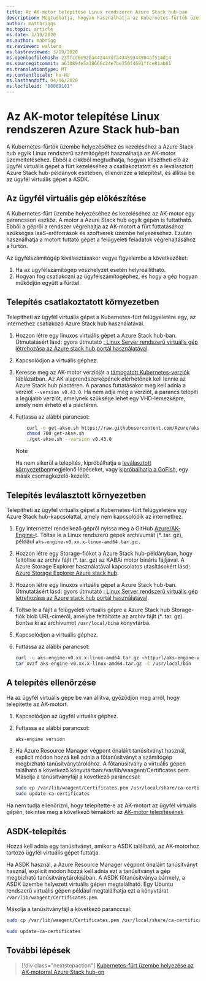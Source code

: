 ```yaml
---
title: Az AK-motor telepítése Linux rendszeren Azure Stack hub-ban
description: Megtudhatja, hogyan használhatja az Kubernetes-fürtök üzembe helyezéséhez és kezeléséhez a Azure Stack hub-ban található Linux-gépet az AK-motor üzemeltetéséhez.
author: mattbriggs
ms.topic: article
ms.date: 3/19/2020
ms.author: mabrigg
ms.reviewer: waltero
ms.lastreviewed: 3/19/2020
ms.openlocfilehash: 23ffcd6e92ba442447dfa43459344904af514d14
ms.sourcegitcommit: a630894e5a38666c24e7be350f4691ffce81ab81
ms.translationtype: MT
ms.contentlocale: hu-HU
ms.lasthandoff: 04/16/2020
ms.locfileid: "80069101"
---
```

# <a name="install-the-aks-engine-on-linux-in-azure-stack-hub"></a>Az AK-motor telepítése Linux rendszeren Azure Stack hub-ban

A Kubernetes-fürtök üzembe helyezéséhez és kezeléséhez a Azure Stack hub egyik Linux rendszerű számítógépét használhatja az AK-motor üzemeltetéséhez. Ebből a cikkből megtudhatja, hogyan készítheti elő az ügyfél virtuális gépet a fürt kezeléséhez a csatlakoztatott és a leválasztott Azure Stack hub-példányok esetében, ellenőrizze a telepítést, és állítsa be az ügyfél virtuális gépet a ASDK.

## <a name="prepare-the-client-vm"></a>Az ügyfél virtuális gép előkészítése

A Kubernetes-fürt üzembe helyezéséhez és kezeléséhez az AK-motor egy parancssori eszköz. A motor a Azure Stack hub egyik gépén is futtatható. Ebből a gépről a rendszer végrehajtja az AK-motort a fürt futtatásához szükséges IaaS-erőforrások és szoftverek üzembe helyezéséhez. Ezután használhatja a motort futtató gépet a felügyeleti feladatok végrehajtásához a fürtön.

Az ügyfélszámítógép kiválasztásakor vegye figyelembe a következőket:

1. Ha az ügyfélszámítógép vészhelyzet esetén helyreállítható.
2. Hogyan fog csatlakozni az ügyfélszámítógéphez, és hogy a gép hogyan működjön együtt a fürttel.

## <a name="install-in-a-connected-environment"></a>Telepítés csatlakoztatott környezetben

Telepítheti az ügyfél virtuális gépet a Kubernetes-fürt felügyeletére egy, az internethez csatlakozó Azure Stack hub használatával.

1. Hozzon létre egy linuxos virtuális gépet a Azure Stack hub-ban. Útmutatásért lásd: gyors útmutató [: Linux Server rendszerű virtuális gép létrehozása az Azure stack hub portál használatával](https://docs.microsoft.com/azure-stack/user/azure-stack-quick-linux-portal).
2. Kapcsolódjon a virtuális géphez.
3. Keresse meg az AK-motor verzióját a [támogatott Kubernetes-verziók](https://github.com/Azure/aks-engine/blob/master/docs/topics/azure-stack.md#supported-kubernetes-versions) táblázatban. Az AK alaprendszerképének elérhetőnek kell lennie az Azure Stack hub piactéren. A parancs futtatásakor meg kell adnia a verziót `--version v0.43.0`. Ha nem adja meg a verziót, a parancs telepíti a legújabb verziót, amelynek szüksége lehet egy VHD-lemezképre, amely nem érhető el a piactéren.
4. Futtassa az alábbi parancsot:

    ```bash  
        curl -o get-akse.sh https://raw.githubusercontent.com/Azure/aks-engine/master/scripts/get-akse.sh
        chmod 700 get-akse.sh
        ./get-akse.sh --version v0.43.0
    ```

    > [!Note]  
    > Ha nem sikerül a telepítés, kipróbálhatja a [leválasztott környezetben](#install-in-a-disconnected-environment)megjelenő lépéseket, vagy [kipróbálhatja a GoFish](azure-stack-kubernetes-aks-engine-troubleshoot.md#try-gofish), egy másik csomagkezelő-kezelőt.

## <a name="install-in-a-disconnected-environment"></a>Telepítés leválasztott környezetben

Telepítheti az ügyfél virtuális gépet a Kubernetes-fürt felügyeletére egy Azure Stack hub-kapcsolattal, amely nem kapcsolódik az internethez.

1.  Egy internettel rendelkező gépről nyissa meg a GitHub [Azure/AK-Engine-](https://github.com/Azure/aks-engine/releases/latest)t. Töltse le a Linux rendszerű gépek archívumát (*. tar. gz), például `aks-engine-v0.xx.x-linux-amd64.tar.gz`:.

2.  Hozzon létre egy Storage-fiókot a Azure Stack hub-példányban, hogy feltöltse az archív fájlt (*. tar. gz) az KABAi motor bináris fájljával. A Azure Storage Explorer használatával kapcsolatos utasításokért lásd: [Azure Storage Explorer Azure stack hub](https://docs.microsoft.com/azure-stack/user/azure-stack-storage-connect-se).

3. Hozzon létre egy linuxos virtuális gépet a Azure Stack hub-ban. Útmutatásért lásd: gyors útmutató [: Linux Server rendszerű virtuális gép létrehozása az Azure stack hub portál használatával](https://docs.microsoft.com/azure-stack/user/azure-stack-quick-linux-portal).

3.  Töltse le a fájlt a felügyeleti virtuális gépre a Azure Stack hub Storage-fiók blob URL-címéről, amelybe feltöltötte az archív fájlt (*. tar. gz). Bontsa ki az archívumot `/usr/local/bin`a könyvtárba.

4. Kapcsolódjon a virtuális géphez.

5.  Futtassa az alábbi parancsot:

    ```bash  
    curl -o aks-engine-v0.xx.x-linux-amd64.tar.gz <httpurl/aks-engine-v0.xx.x-linux-amd64.tar.gz>
    tar xvzf aks-engine-v0.xx.x-linux-amd64.tar.gz -C /usr/local/bin
    ```

## <a name="verify-the-installation"></a>A telepítés ellenőrzése

Ha az ügyfél virtuális gépe be van állítva, győződjön meg arról, hogy telepítette az AK-motort.

1. Kapcsolódjon az ügyfél virtuális géphez.
2. Futtassa az alábbi parancsot:

   ```bash  
   aks-engine version
   ```

3. Ha Azure Resource Manager végpont önaláírt tanúsítványt használ, explicit módon hozzá kell adnia a főtanúsítványt a számítógép megbízható tanúsítványtárolóhoz. A főtanúsítvány a virtuális gépen található a következő könyvtárban:/var/lib/waagent/Certificates.pem. Másolja a tanúsítványfájl a következő paranccsal: 

   ```bash
   sudo cp /var/lib/waagent/Certificates.pem /usr/local/share/ca-certificates/azurestackca.crt 
   sudo update-ca-certificates
   ```

Ha nem tudja ellenőrizni, hogy telepítette-e az AK-motort az ügyfél virtuális gépén, tekintse meg a következő témakört: az [AK-motor telepítésének](azure-stack-kubernetes-aks-engine-troubleshoot.md)


## <a name="asdk-installation"></a>ASDK-telepítés

Hozzá kell adnia egy tanúsítványt, amikor a ASDK található, az AK-motorhoz tartozó ügyfél virtuális gépet futtatja.

Ha ASDK használ, a Azure Resource Manager végpont önaláírt tanúsítványt használ, explicit módon hozzá kell adnia ezt a tanúsítványt a gép megbízható tanúsítványtárolójában. A ASDK főtanúsítványa bármely, a ASDK üzembe helyezett virtuális gépen megtalálható. Egy Ubuntu rendszerű virtuális gépen például megtalálhatja ezt a könyvtárat `/var/lib/waagent/Certificates.pem`. 

Másolja a tanúsítványfájl a következő paranccsal:

```bash
sudo cp /var/lib/waagent/Certificates.pem /usr/local/share/ca-certificates/azurestackca.crt

sudo update-ca-certificates
```

## <a name="next-steps"></a>További lépések

> [!div class="nextstepaction"]
> [Kubernetes-fürt üzembe helyezése az AK-motorral Azure Stack hub-on](azure-stack-kubernetes-aks-engine-deploy-cluster.md)